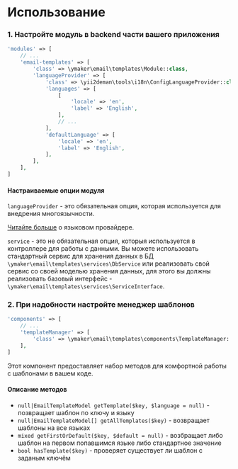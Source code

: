 Использование
=============

### 1. Настройте модуль в backend части вашего приложения
```php
'modules' => [
    // ...
    'email-templates' => [
        'class' => \ymaker\email\templates\Module::class,
        'languageProvider' => [
            'class' => \yii2deman\tools\i18n\ConfigLanguageProvider::class,
            'languages' => [
                [
                    'locale' => 'en',
                    'label' => 'English',
                ],
                // ...
            ],
            'defaultLanguage' => [
                'locale' => 'en',
                'label' => 'English',
            ],
        ],
    ],
]
```
#### Настраиваемые опции модуля
`languageProvider` - это обязательная опция, которая используется для
внедрения многоязычности.

[Читайте больше](https://github.com/yii2deman/yii2deman-language-provider) о языковом провайдере.

`service` - это не обязательная опция, которыя используется в контроллере для работы с данными.
Вы можете использовать стандартный сервис для хранения данных в БД `\ymaker\email\templates\services\DbService`
или реализовать свой сервис со своей моделью хранения данных,
для этого вы должны реализовать базовый интерфейс - `\ymaker\email\templates\services\ServiceInterface`.

### 2. При надобности настройте менеджер шаблонов
```php
'components' => [
    // ...
    'templateManager' => [
        'class' => \ymaker\email\templates\components\TemplateManager::class,
    ],
]
```
Этот компонент предоставляет набор методов для комфортной работы с шаблонами в вашем коде.

#### Описание методов

* `null|EmailTemplateModel getTemplate($key, $language = null)` - позвращает шаблон по ключу и языку
* `null|EmailTemplateModel[] getAllTemplates($key)` - возвращает шаблоны на все языках
* `mixed getFirstOrDefault($key, $default = null)` - возбращает либо шаблон на первом попавшимся языке либо стандартное значение
* `bool hasTemplate($key)` - проверяет существует ли шаблон с заданым ключём